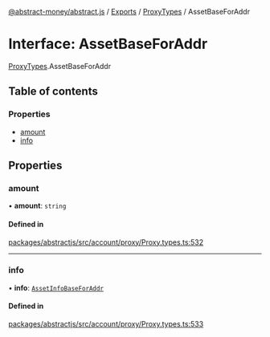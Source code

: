 [@abstract-money/abstract.js](../README.md) / [Exports](../modules.md) / [ProxyTypes](../modules/ProxyTypes.md) / AssetBaseForAddr

# Interface: AssetBaseForAddr

[ProxyTypes](../modules/ProxyTypes.md).AssetBaseForAddr

## Table of contents

### Properties

- [amount](ProxyTypes.AssetBaseForAddr.md#amount)
- [info](ProxyTypes.AssetBaseForAddr.md#info)

## Properties

### amount

• **amount**: `string`

#### Defined in

[packages/abstractjs/src/account/proxy/Proxy.types.ts:532](https://github.com/AbstractSDK/frontend/blob/07410073/packages/abstractjs/src/account/proxy/Proxy.types.ts#L532)

___

### info

• **info**: [`AssetInfoBaseForAddr`](../modules/ProxyTypes.md#assetinfobaseforaddr)

#### Defined in

[packages/abstractjs/src/account/proxy/Proxy.types.ts:533](https://github.com/AbstractSDK/frontend/blob/07410073/packages/abstractjs/src/account/proxy/Proxy.types.ts#L533)
